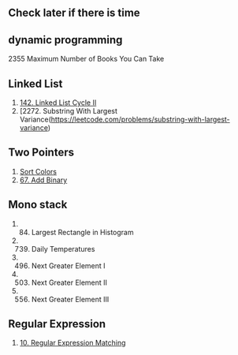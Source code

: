 ## Check later if there is time

## dynamic programming
2355	Maximum Number of Books You Can Take

## Linked List
1. [142. Linked List Cycle II](https://leetcode.com/problems/linked-list-cycle-ii)
2. [2272. Substring With Largest Variance(https://leetcode.com/problems/substring-with-largest-variance)

## Two Pointers
1. [Sort Colors](https://leetcode.com/problems/sort-colors)
2. [67. Add Binary](https://leetcode.com/problems/add-binary)  

## Mono stack


1. 84. Largest Rectangle in Histogram
1. 739. Daily Temperatures
1. 496. Next Greater Element I
1. 503. Next Greater Element II
1. 556. Next Greater Element III
  
## Regular Expression
1. [10. Regular Expression Matching](https://leetcode.com/problems/regular-expression-matching)
